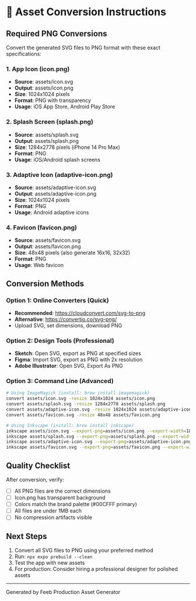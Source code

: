 # 🎨 Asset Conversion Instructions

## Required PNG Conversions

Convert the generated SVG files to PNG format with these exact specifications:

### 1. App Icon (icon.png)
- **Source**: assets/icon.svg
- **Output**: assets/icon.png  
- **Size**: 1024x1024 pixels
- **Format**: PNG with transparency
- **Usage**: iOS App Store, Android Play Store

### 2. Splash Screen (splash.png)  
- **Source**: assets/splash.svg
- **Output**: assets/splash.png
- **Size**: 1284x2778 pixels (iPhone 14 Pro Max)
- **Format**: PNG
- **Usage**: iOS/Android splash screens

### 3. Adaptive Icon (adaptive-icon.png)
- **Source**: assets/adaptive-icon.svg  
- **Output**: assets/adaptive-icon.png
- **Size**: 1024x1024 pixels
- **Format**: PNG
- **Usage**: Android adaptive icons

### 4. Favicon (favicon.png)
- **Source**: assets/favicon.svg
- **Output**: assets/favicon.png  
- **Size**: 48x48 pixels (also generate 16x16, 32x32)
- **Format**: PNG
- **Usage**: Web favicon

## Conversion Methods

### Option 1: Online Converters (Quick)
- **Recommended**: https://cloudconvert.com/svg-to-png
- **Alternative**: https://convertio.co/svg-png/
- Upload SVG, set dimensions, download PNG

### Option 2: Design Tools (Professional)
- **Sketch**: Open SVG, export as PNG at specified sizes
- **Figma**: Import SVG, export as PNG with 2x resolution
- **Adobe Illustrator**: Open SVG, Export As PNG

### Option 3: Command Line (Advanced)
```bash
# Using ImageMagick (install: brew install imagemagick)
convert assets/icon.svg -resize 1024x1024 assets/icon.png
convert assets/splash.svg -resize 1284x2778 assets/splash.png  
convert assets/adaptive-icon.svg -resize 1024x1024 assets/adaptive-icon.png
convert assets/favicon.svg -resize 48x48 assets/favicon.png

# Using Inkscape (install: brew install inkscape)
inkscape assets/icon.svg --export-png=assets/icon.png --export-width=1024
inkscape assets/splash.svg --export-png=assets/splash.png --export-width=1284
inkscape assets/adaptive-icon.svg --export-png=assets/adaptive-icon.png --export-width=1024
inkscape assets/favicon.svg --export-png=assets/favicon.png --export-width=48
```

## Quality Checklist

After conversion, verify:
- [ ] All PNG files are the correct dimensions
- [ ] Icon.png has transparent background
- [ ] Colors match the brand palette (#00CFFF primary)
- [ ] All files are under 1MB each
- [ ] No compression artifacts visible

## Next Steps

1. Convert all SVG files to PNG using your preferred method
2. Run: `npx expo prebuild --clean`
3. Test the app with new assets
4. For production: Consider hiring a professional designer for polished assets

---
Generated by Feeb Production Asset Generator
